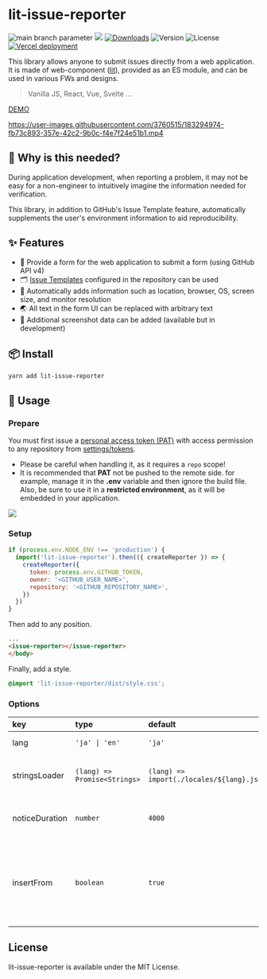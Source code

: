 # lit-issue-reporter

![main branch parameter](https://github.com/uuki/lit-issue-reporter/actions/workflows/ci.yml/badge.svg?branch=main)
<a href="https://github.com/nodejs/node/blob/main/doc/changelogs/CHANGELOG_V14.md#14.20.0" target="_blank"><img src="https://img.shields.io/badge/node-%3E%3D14.20.0-blue.svg?cacheSeconds=86400" /></a>
[![Downloads](https://img.shields.io/npm/dt/lit-issue-reporter.svg)](https://www.npmjs.com/package/lit-issue-reporter)
![Version](https://img.shields.io/npm/v/lit-issue-reporter.svg)
![License](https://img.shields.io/npm/l/lit-issue-reporter.svg)
[![Vercel deployment](https://img.shields.io/github/deployments/uuki/lit-issue-reporter/production?label=vercel&logo=vercel&logoColor=white)](https://lit-issue-reporter.vercel.app/)

This library allows anyone to submit issues directly from a web application.  
It is made of web-component ([lit](https://github.com/lit/lit)), provided as an ES module, and can be used in various FWs and designs.

> Vanilla JS, React, Vue, Svelte ...

[DEMO](https://lit-issue-reporter.vercel.app/)

https://user-images.githubusercontent.com/3760515/183294974-fb73c893-357e-42c2-9b0c-f4e7f24e51b1.mp4

## 🤔 Why is this needed?

During application development, when reporting a problem, it may not be easy for a non-engineer to intuitively imagine the information needed for verification.

This library, in addition to GitHub's Issue Template feature, automatically supplements the user's environment information to aid reproducibility.

## ✨ Features

- 📝 Provide a form for the web application to submit a form (using GitHub API v4)
- 🗂️ [Issue Templates](https://docs.github.com/ja/communities/using-templates-to-encourage-useful-issues-and-pull-requests/configuring-issue-templates-for-your-repository) configured in the repository can be used
- 🔦 Automatically adds information such as location, browser, OS, screen size, and monitor resolution
- 🌏 All text in the form UI can be replaced with arbitrary text
- 📸 Additional screenshot data can be added (available but in development)

## 📦 Install

```shell
yarn add lit-issue-reporter
```

## 🐣 Usage

### Prepare

You must first issue a [personal access token (PAT)](https://docs.github.com/ja/authentication/keeping-your-account-and-data-secure/creating-a-personal-access-token) with access permission to any repository from [settings/tokens](https://github.com/settings/tokens).

- Please be careful when handling it, as it requires a `repo` scope!
- It is recommended that **PAT** not be pushed to the remote side. for example, manage it in the **.env** variable and then ignore the build file.  
Also, be sure to use it in a **restricted environment**, as it will be embedded in your application.

<img src="https://user-images.githubusercontent.com/3760515/182954290-58238034-30e7-46d5-b9d7-65c7d5860e2e.png" />

### Setup

```js
if (process.env.NODE_ENV !== 'production') {
  import('lit-issue-reporter').then(({ createReporter }) => {
    createReporter({
      token: process.env.GITHUB_TOKEN,
      owner: '<GITHUB_USER_NAME>',
      repository: '<GITHUB_REPOSITORY_NAME>',
    })
  })
}
```

Then add to any position.

```html
...
<issue-reporter></issue-reporter>
</body>
```

Finally, add a style.

```css
@import 'lit-issue-reporter/dist/style.css';
```

### Options

| key | type | default | description |
|:--|:--|:--|:--|
| lang | `'ja' \| 'en'` | `'ja'` | i18n by [lit-translate](https://github.com/andreasbm/lit-translate) |
| stringsLoader | `(lang) => Promise<Strings>` | `(lang) => import(./locales/${lang}.json)` | Can be replaced by specifying any loader |
| noticeDuration | `number` | `4000` | Notification time to open issues |
| insertFrom | `boolean` | `true` | The following text will be inserted at the end of the body. `Sent by lit-issue-repoter` |

## License

lit-issue-reporter is available under the MIT License.